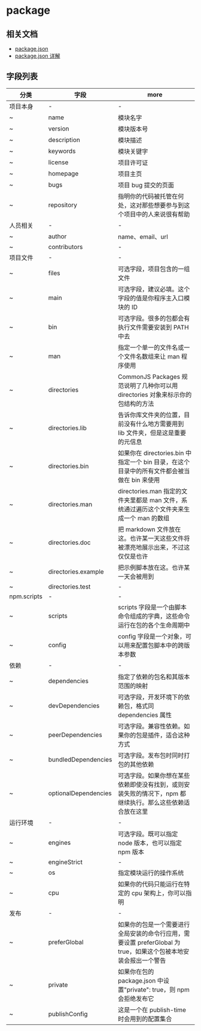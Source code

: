 # package

## 相关文档

* [package.json](https://docs.npmjs.com/files/package.json)
* [package.json 详解](https://www.cnblogs.com/nullcc/p/5829218.html)

## 字段列表

| 分类        | 字段                 | more                                                                                                            |
| ----------- | -------------------- | --------------------------------------------------------------------------------------------------------------- |
| 项目本身    | -                    | -                                                                                                               |
| ~           | name                 | 模块名字                                                                                                        |
| ~           | version              | 模块版本号                                                                                                      |
| ~           | description          | 模块描述                                                                                                        |
| ~           | keywords             | 模块关键字                                                                                                      |
| ~           | license              | 项目许可证                                                                                                      |
| ~           | homepage             | 项目主页                                                                                                        |
| ~           | bugs                 | 项目 bug 提交的页面                                                                                             |
| ~           | repository           | 指明你的代码被托管在何处，这对那些想要参与到这个项目中的人来说很有帮助                                          |
| 人员相关    | -                    | -                                                                                                               |
| ~           | author               | name、email、url                                                                                                |
| ~           | contributors         | -                                                                                                               |
| 项目文件    | -                    | -                                                                                                               |
| ~           | files                | 可选字段，项目包含的一组文件                                                                                    |
| ~           | main                 | 可选字段，建议必填。这个字段的值是你程序主入口模块的 ID                                                         |
| ~           | bin                  | 可选字段。很多的包都会有执行文件需要安装到 PATH 中去                                                            |
| ~           | man                  | 指定一个单一的文件名或一个文件名数组来让 man 程序使用                                                           |
| ~           | directories          | CommonJS Packages 规范说明了几种你可以用 directories 对象来标示你的包结构的方法                                 |
| ~           | directories.lib      | 告诉你库文件夹的位置，目前没有什么地方需要用到 lib 文件夹，但是这是重要的元信息                                 |
| ~           | directories.bin      | 如果你在 directories.bin 中指定一个 bin 目录，在这个目录中的所有文件都会被当做在 bin 来使用                     |
| ~           | directories.man      | directories.man 指定的文件夹里都是 man 文件，系统通过遍历这个文件夹来生成一个 man 的数组                        |
| ~           | directories.doc      | 把 markdown 文件放在这。也许某一天这些文件将被漂亮地展示出来，不过这仅仅是也许                                  |
| ~           | directories.example  | 把示例脚本放在这。也许某一天会被用到                                                                            |
| ~           | directories.test     | -                                                                                                               |
| npm.scripts | -                    | -                                                                                                               |
| ~           | scripts              | scripts 字段是一个由脚本命令组成的字典，这些命令运行在包的各个生命周期中                                        |
| ~           | config               | config 字段是一个对象，可以用来配置包脚本中的跨版本参数                                                         |
| 依赖        | -                    | -                                                                                                               |
| ~           | dependencies         | 指定了依赖的包名和其版本范围的映射                                                                              |
| ~           | devDependencies      | 可选字段，开发环境下的依赖包，格式同 dependencies 属性                                                          |
| ~           | peerDependencies     | 可选字段。兼容性依赖。如果你的包是插件，适合这种方式                                                            |
| ~           | bundledDependencies  | 可选字段。发布包时同时打包的其他依赖                                                                            |
| ~           | optionalDependencies | 可选字段。如果你想在某些依赖即使没有找到，或则安装失败的情况下，npm 都继续执行。那么这些依赖适合放在这里        |
| 运行环境    | -                    | -                                                                                                               |
| ~           | engines              | 可选字段。既可以指定 node 版本，也可以指定 npm 版本                                                             |
| ~           | engineStrict         | -                                                                                                               |
| ~           | os                   | 指定模块运行的操作系统                                                                                          |
| ~           | cpu                  | 如果你的代码只能运行在特定的 cpu 架构上，你可以指明                                                             |
| 发布        | -                    | -                                                                                                               |
| ~           | preferGlobal         | 如果你的包是一个需要进行全局安装的命令行应用，需要设置 preferGlobal 为 true，如果这个包被本地安装会报出一个警告 |
| ~           | private              | 如果你在包的 package.json 中设置"private": true，则 npm 会拒绝发布它                                            |
| ~           | publishConfig        | 这是一个在 publish-time 时会用到的配置集合                                                                      |
